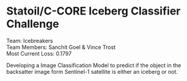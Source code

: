 # Statoil/C-CORE Iceberg Classifier Challenge

Team:	Icebreakers<br />
Team Members:	Sanchit Goel & Vince Trost<br />
Most Current Loss:	0.1797<br />

Developing a Image Classification Model to predict if the object in the backsatter image form Sentinel-1 satellite is either an iceberg or not.
